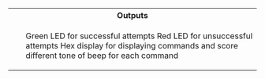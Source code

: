 <table>
  <tr>
    <th>Outputs</th>
  </tr>
  <tr>
    <td>
        <ul>
            <il>Green LED for successful attempts</il>
            <il>Red LED for unsuccessful attempts<il>
            <il>Hex display for displaying commands and score</il>
            <il>different tone of beep for each command</il>


 

